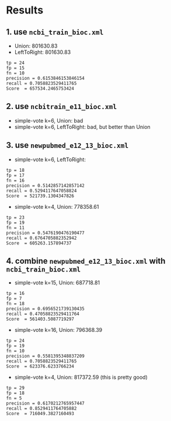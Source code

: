 
# Results

## 1. use `ncbi_train_bioc.xml`
* Union: 801630.83
* LeftToRight: 801630.83
```
tp = 24
fp = 15
fn = 10
precision = 0.6153846153846154
recall = 0.7058823529411765
Score  = 657534.2465753424
```

## 2. use `ncbitrain_e11_bioc.xml`
* simple-vote k=6, Union: bad
* simple-vote k=6, LeftToRight: bad, but better than Union

## 3. use `newpubmed_e12_13_bioc.xml`
* simple-vote k=6, LeftToRight:
```
tp = 18
fp = 17
fn = 16
precision = 0.5142857142857142
recall = 0.5294117647058824
Score  = 521739.1304347826
```
* simple-vote k=4, Union: 778358.61
```
tp = 23
fp = 19
fn = 11
precision = 0.5476190476190477
recall = 0.6764705882352942
Score  = 605263.157894737
```

## 4. combine `newpubmed_e12_13_bioc.xml` with `ncbi_train_bioc.xml`
* simple-vote k=15, Union: 687718.81 
```
tp = 16
fp = 7
fn = 18
precision = 0.6956521739130435
recall = 0.47058823529411764
Score  = 561403.5087719297
```
* simple-vote k=16, Union: 796368.39
```
tp = 24
fp = 19
fn = 10
precision = 0.5581395348837209
recall = 0.7058823529411765
Score  = 623376.6233766234
```
* simple-vote k=4, Union: 817372.59 (this is pretty good)
```
tp = 29
fp = 18
fn = 5
precision = 0.6170212765957447
recall = 0.8529411764705882
Score  = 716049.3827160493
```
